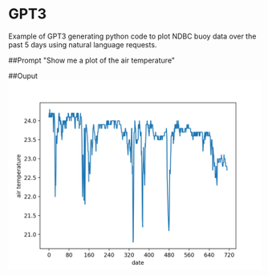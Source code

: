 # GPT3
Example of GPT3 generating python code to plot NDBC buoy data over the past 5 days using natural language requests.

##Prompt
"Show me a plot of the air temperature"

##Ouput
![alt text](https://github.com/Christopher-Holloway/GPT3/blob/master/GPT3.png)




